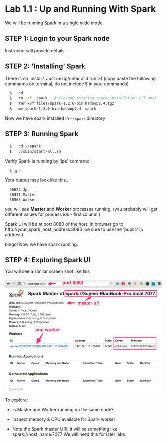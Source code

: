 Lab 1.1 : Up and Running With Spark
===============================
We will be running Spark in a single node mode.

## STEP 1: Login to your Spark node
Instructor will provide details


## STEP 2: 'Installing' Spark
There is no 'install'.  Just unzip/untar and run :-)
(copy paste the following commands on terminal,  do not include $ in your commands)

```bash
  $   cd
  $   rm -rf  spark   # cleanup existing spark installation (if any)
  $   tar xvf files/spark-1.2.0-bin-hadoop2.4.tgz
  $   mv spark-1.2.0-bin-hadoop2.4  spark
```

Now we have spark installed in  `~/spark`  directory


## STEP 3: Running Spark
```bash
  $   cd ~/spark
  $   ./sbin/start-all.sh
```

Verify Spark is running by 'jps' command
```bash
  $ jps
```

Your output may look like this..
```console
  30624 Jps
  30431 Master
  30565 Worker
```
you will see **Master** and **Worker**  processes running.
(you probably will get different values for process ids - first column )

Spark UI will be at port 8080 of the host.
In browser go to
  http://your_spark_host_address:8080
(be sure to use the 'public' ip address)

bingo!  Now we have spark running.


## STEP 4: Exploring Spark UI
You will see a similar screen shot like this

 ![Spark master UI](../images/1.1a.png)

To explore:
* Is Master and Worker running on the same node?

* Inspect memory & CPU available for Spark worker

* Note the Spark master URI, it will be something like
      spark://host_name:7077
    We will need this for later labs